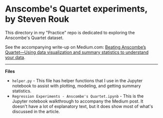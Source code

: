 # Anscombe's Quartet experiments, by Steven Rouk

This directory in my "Practice" repo is dedicated to exploring the Anscombe's Quartet dataset.

See the accompanying write-up on Medium.com: [Beating Anscombe’s Quartet—Using data visualization and summary statistics to understand your data](https://medium.com/@stevenrouk/beating-anscombes-quartet-using-data-visualization-and-summary-statistics-to-understand-your-data-b2c709c244e9).

---

**Files**

* `helper.py` - This file has helper functions that I use in the Jupyter notebook to assist with plotting, modeling, and getting summary statistics.
* `Regression Experiments - Anscombe's Quartet.ipynb` - This is the Jupyter notebook walkthrough to accompany the Medium post. It doesn't have a lot of explanatory text, but it does show most of what's discussed in the article.